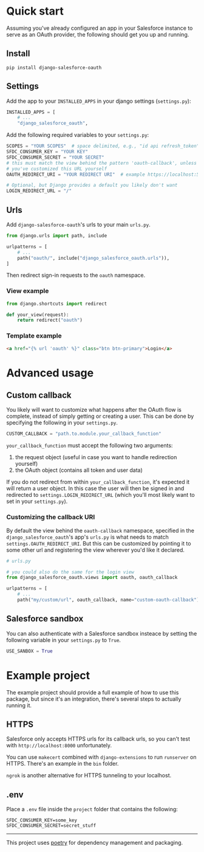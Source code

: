 # Quick start

Assuming you've already configured an app in your Salesforce instance to serve
as an OAuth provider, the following should get you up and running.

## Install

`pip install django-salesforce-oauth`

## Settings

Add the app to your `INSTALLED_APPS` in your django settings (`settings.py`):

```python
INSTALLED_APPS = [
    # ...
    "django_salesforce_oauth",
```

Add the following required variables to your `settings.py`:

```python
SCOPES = "YOUR SCOPES"  # space delimited, e.g., "id api refresh_token"
SFDC_CONSUMER_KEY = "YOUR KEY"
SFDC_CONSUMER_SECRET = "YOUR SECRET"
# this must match the view behind the pattern 'oauth-callback', unless
# you've customized this URL yourself
OAUTH_REDIRECT_URI = "YOUR REDIRECT URI"  # example https://localhost:5000/oauth/callback/

# Optional, but Django provides a default you likely don't want
LOGIN_REDIRECT_URL = "/"
```

## Urls

Add `django-salesforce-oauth`'s urls to your main `urls.py`.

```python
from django.urls import path, include

urlpatterns = [
    # ...
    path("oauth/", include("django_salesforce_oauth.urls")),
]
```

Then redirect sign-in requests to the `oauth` namespace.

### View example

```python
from django.shortcuts import redirect

def your_view(request):
    return redirect("oauth")
```

### Template example

```html
<a href="{% url 'oauth' %}" class="btn btn-primary">Login</a>
```

# Advanced usage

## Custom callback

You likely will want to customize what happens after the OAuth flow is complete, instead of simply
getting or creating a user. This can be done by specifying the following in your
`settings.py`.

```python
CUSTOM_CALLBACK = "path.to.module.your_callback_function"
```

`your_callback_function` must accept the following two arguments:

1. the request object (useful in case you want to handle redirection yourself)
2. the OAuth object (contains all token and user data)

If you do not redirect from within `your_callback_function`, it's expected it will return
a user object. In this case the user will then be signed in and redirected to
`settings.LOGIN_REDIRECT_URL` (which you'll most likely want to set in your `settings.py`).

### Customizing the callback URI

By default the view behind the `oauth-callback` namespace, specified in the `django_salesforce_oauth`'s app's `urls.py` is what needs to match `settings.OAUTH_REDIRECT_URI`.
But this can be customized by pointing it to some other url and registering the view wherever
you'd like it declared.

```python
# urls.py

# you could also do the same for the login view
from django_salesforce_oauth.views import oauth, oauth_callback

urlpatterns = [
    # ...
    path("my/custom/url", oauth_callback, name="custom-oauth-callback"),
```

## Salesforce sandbox

You can also authenticate with a Salesforce sandbox insteace by setting the following
variable in your `settings.py` to `True`.

```python
USE_SANBOX = True
```

# Example project

The example project should provide a full example of how to use this package,
but since it's an integration, there's several steps to actually running it.

## HTTPS

Salesforce only accepts HTTPS urls for its callback urls, so you can't test with
`http://localhost:8000` unfortunately.

You can use `makecert` combined with `django-extensions` to run `runserver` on HTTPS.
There's an example in the `bin` folder.

`ngrok` is another alternative for HTTPS tunneling to your localhost.

## .env

Place a `.env` file inside the `project` folder that contains the following:

```
SFDC_CONSUMER_KEY=some_key
SFDC_CONSUMER_SECRET=secret_stuff
```

---

This project uses [poetry](https://python-poetry.org/) for dependency management
and packaging.
